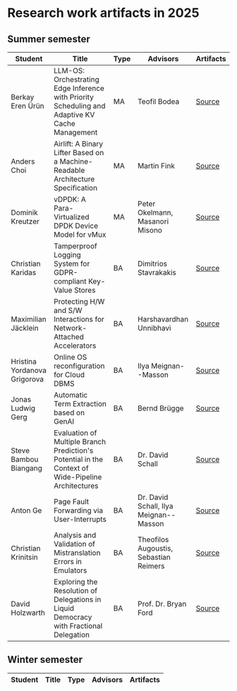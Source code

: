 # Research work artifacts in 2025

## Summer semester

| Student                           | Title                                                                                     | Type | Advisors                                 | Artifacts                                                     |
| --------------------------------- | ----------------------------------------------------------------------------------------- | ---- | ---------------------------------------- | ------------------------------------------------------------- |
| Berkay Eren Ürün                  | LLM-OS: Orchestrating Edge Inference with Priority Scheduling and Adaptive KV Cache Management | MA | Teofil Bodea                          | [Source](/archive/2025/summer/msc_berkay_eren_ueruen)
| Anders Choi                  | Airlift: A Binary Lifter Based on a Machine-Readable Architecture Specification | MA | Martin Fink                          | [Source](/archive/2025/summer/msc_choi)
| Dominik Kreutzer                  | vDPDK: A Para-Virtualized DPDK Device Model for vMux                                      | MA   | Peter Okelmann, Masanori Misono          | [Source](/archive/2025/summer/msc_kreutzer)                   |
| Christian Karidas | Tamperproof Logging System for GDPR-compliant Key-Value Stores | BA | Dimitrios Stavrakakis | [Source](/archive/2025/summer/bsc_karidas/) |
| Maximilian Jäcklein | Protecting H/W and S/W Interactions for Network-Attached Accelerators | BA | Harshavardhan Unnibhavi | [Source](/archive/2025/summer/bsc_jaecklein) |
| Hristina Yordanova Grigorova | Online OS reconfiguration for Cloud DBMS | BA | Ilya Meignan--Masson | [Source](/archive/2025/summer/bsc_grigorova) | 
| Jonas Ludwig Gerg | Automatic Term Extraction based on GenAI | BA | Bernd Brügge | [Source](summer/bsc_gerg)   
| Steve Bambou Biangang | Evaluation of Multiple Branch Prediction's Potential in the Context of Wide-Pipeline Architectures | BA | Dr. David Schall | [Source](/archive/2025/summer/bsc_bambou) |
| Anton Ge                          | Page Fault Forwarding via User-Interrupts                                                 | BA   | Dr. David Schall, Ilya Meignan--Masson   | [Source](/archive/2025/summer/bsc_ge)                         |
| Christian Krinitsin               | Analysis and Validation of Mistranslation Errors in Emulators                             | BA   | Theofilos Augoustis, Sebastian Reimers   | [Source](/archive/2025/summer/bsc_krinitsin)                         |
| David Holzwarth                   | Exploring the Resolution of Delegations in Liquid Democracy with Fractional Delegation    | BA | Prof. Dr. Bryan Ford                       | [Source](/archive/2025/summer/bsc_holzwarth) |

## Winter semester

| Student                           | Title                                                                                     | Type | Advisors                                 | Artifacts                                                     |
| --------------------------------- | ----------------------------------------------------------------------------------------- | ---- | ---------------------------------------- | ------------------------------------------------------------- |
